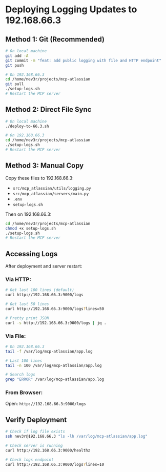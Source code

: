 # Deploying Logging Updates to 192.168.66.3

## Method 1: Git (Recommended)

```bash
# On local machine
git add -A
git commit -m "feat: add public logging with file and HTTP endpoint"
git push

# On 192.168.66.3
cd /home/nev3r/projects/mcp-atlassian
git pull
./setup-logs.sh
# Restart the MCP server
```

## Method 2: Direct File Sync

```bash
# On local machine
./deploy-to-66.3.sh

# On 192.168.66.3
cd /home/nev3r/projects/mcp-atlassian
./setup-logs.sh
# Restart the MCP server
```

## Method 3: Manual Copy

Copy these files to 192.168.66.3:
- `src/mcp_atlassian/utils/logging.py`
- `src/mcp_atlassian/servers/main.py`
- `.env`
- `setup-logs.sh`

Then on 192.168.66.3:
```bash
cd /home/nev3r/projects/mcp-atlassian
chmod +x setup-logs.sh
./setup-logs.sh
# Restart the MCP server
```

## Accessing Logs

After deployment and server restart:

### Via HTTP:
```bash
# Get last 100 lines (default)
curl http://192.168.66.3:9000/logs

# Get last 50 lines
curl http://192.168.66.3:9000/logs?lines=50

# Pretty print JSON
curl -s http://192.168.66.3:9000/logs | jq .
```

### Via File:
```bash
# On 192.168.66.3
tail -f /var/log/mcp-atlassian/app.log

# Last 100 lines
tail -n 100 /var/log/mcp-atlassian/app.log

# Search logs
grep "ERROR" /var/log/mcp-atlassian/app.log
```

### From Browser:
Open: `http://192.168.66.3:9000/logs`

## Verify Deployment

```bash
# Check if log file exists
ssh nev3r@192.168.66.3 "ls -lh /var/log/mcp-atlassian/app.log"

# Check server is running
curl http://192.168.66.3:9000/healthz

# Check logs endpoint
curl http://192.168.66.3:9000/logs?lines=10
```
